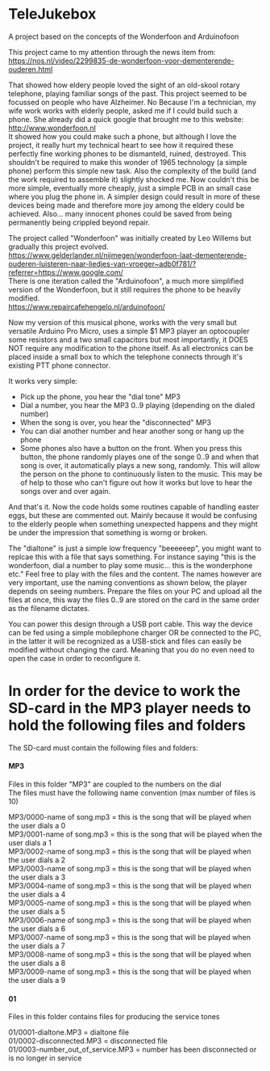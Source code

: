 # TeleJukebox
A project based on the concepts of the Wonderfoon and Arduinofoon

This project came to my attention through the news item from:  
https://nos.nl/video/2299835-de-wonderfoon-voor-dementerende-ouderen.html  
  
That showed how eldery people loved the sight of an old-skool rotary telephone, playing familiar songs of the past.
This project seemed to be focussed on people who have Alzheimer. No Because I'm a technician, my wife work works with elderly people, asked me if I could build such a phone. She already did a quick google that brought me to this website:  
http://www.wonderfoon.nl  
It showed how you could make such a phone, but although I love the project, it really hurt my technical heart to see how it required these perfectly fine working phones to be dismanteld, ruined, destroyed. This shouldn't be required to make this wonder of 1965 technology (a simple phone) perform this simple new task. Also the complexity of the build (and the work required to assemble it) slightly shocked me. Now couldn't this be more simple, eventually more cheaply, just a simple PCB in an small case where you plug the phone in. A simpler design could result in more of these devices being made and therefore more joy among the eldery could be achieved. Also... many innocent phones could be saved from being permanently being crippled beyond repair.
  
  
The project called "Wonderfoon" was initially created by Leo Willems but gradually this project evolved.
https://www.gelderlander.nl/nijmegen/wonderfoon-laat-dementerende-ouderen-luisteren-naar-liedjes-van-vroeger~adb0f781/?referrer=https://www.google.com/  
There is one iteration called the "Arduinofoon", a much more simplified version of the Wonderfoon, but it still requires the phone to be heavily modified.  
https://www.repaircafehengelo.nl/arduinofoon/  

Now my version of this musical phone, works with the very small but versatile Arduino Pro Micro, uses a simple $1 MP3 player an optocoupler some resistors and a two small capacitors but most importantly, it DOES NOT require any modification to the phone itself. As all electronics can be placed inside a small box to which the telephone connects through it's existing PTT phone connector.  
  
It works very simple:
- Pick up the phone, you hear the "dial tone" MP3
- Dial a number, you hear the MP3 0..9 playing (depending on the dialed number)
- When the song is over, you hear the "disconnected" MP3
- You can dial another number and hear another song or hang up the phone
- Some phones also have a button on the front. When you press this button, the phone randomly playes one of the songe 0..9 and when that song is over, it automatically plays a new song, randomly. This will allow the person on the phone to continuously listen to the music. This may be of help to those who can't figure out how it works but love to hear the songs over and over again.

And that's it. Now the code holds some routines capable of handling easter eggs, but these are commented out. Mainly because it would be confusing to the elderly people when something unexpected happens and they might be under the impression that something is worng or broken.

The "dialtone" is just a simple low frequency "beeeeeep", you might want to replcae this with a file that says something.
For instance saying "this is the wonderfoon, dial a number to play some music... this is the wonderphone etc."
Feel free to play with the files and the content. The names however are very important, use the naming conventions as shown below, the player depends on seeing numbers. Prepare the files on your PC and upload all the files at once, this way the files 0..9 are stored on the card in the same order as the filename dictates.

You can power this design through a USB port cable. This way the device can be fed using a simple mobilephone charger OR be connected to the PC, in the latter it will be recognized as a USB-stick and files can easily be modified without changing the card. Meaning that you do no even need to open the case in order to reconfigure it.


# In order for the device to work the SD-card in the MP3 player needs to hold the following files and folders
The SD-card must contain the following files and folders:

#### MP3  
Files in this folder "MP3" are coupled to the numbers on the dial  
The files must have the following name convention (max number of files is 10)  
  
MP3/0000-name of song.mp3 = this is the song that will be played when the user dials a 0  
MP3/0001-name of song.mp3	= this is the song that will be played when the user dials a 1  
MP3/0002-name of song.mp3	= this is the song that will be played when the user dials a 2  
MP3/0003-name of song.mp3	= this is the song that will be played when the user dials a 3  
MP3/0004-name of song.mp3	= this is the song that will be played when the user dials a 4  
MP3/0005-name of song.mp3	= this is the song that will be played when the user dials a 5  
MP3/0006-name of song.mp3	= this is the song that will be played when the user dials a 6  
MP3/0007-name of song.mp3	= this is the song that will be played when the user dials a 7  
MP3/0008-name of song.mp3	= this is the song that will be played when the user dials a 8  
MP3/0009-name of song.mp3	= this is the song that will be played when the user dials a 9  
  
#### 01
Files in this folder contains files for producing the service tones

01/0001-dialtone.MP3 = dialtone file  
01/0002-disconnected.MP3 = disconnected file  
01/0003-number_out_of_service.MP3	= number has been disconnected or is no longer in service  
